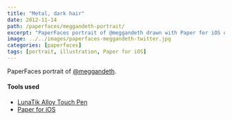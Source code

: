 ```yaml
---
title: "Metal, dark hair"
date: 2012-11-14
path: /paperfaces/meggandeth-portrait/
excerpt: "PaperFaces portrait of @meggandeth drawn with Paper for iOS on an iPad."
image: ../../images/paperfaces-meggandeth-twitter.jpg
categories: [paperfaces]
tags: [portrait, illustration, Paper for iOS]
---
```


PaperFaces portrait of [@meggandeth](https://twitter.com/meggandeth).

#### Tools used

- [LunaTik Alloy Touch Pen](https://www.amazon.com/gp/product/B00821TR7G/ref=as_li_ss_tl?ie=UTF8&tag=mademist-20&linkCode=as2&camp=1789&creative=390957&creativeASIN=B00821TR7G)
- [Paper for iOS](https://paper.bywetransfer.com/)
